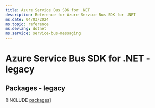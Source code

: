```yaml
---
title: Azure Service Bus SDK for .NET
description: Reference for Azure Service Bus SDK for .NET
ms.date: 04/03/2024
ms.topic: reference
ms.devlang: dotnet
ms.service: service-bus-messaging
---
```

# Azure Service Bus SDK for .NET - legacy
## Packages - legacy
[!INCLUDE [packages](service-bus-index.md)]